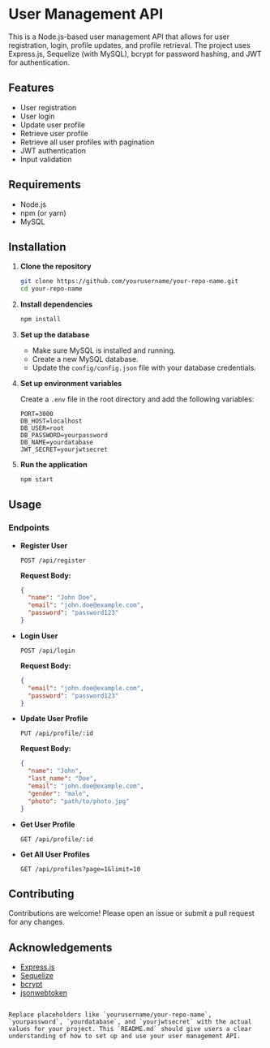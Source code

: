# User Management API

This is a Node.js-based user management API that allows for user registration, login, profile updates, and profile retrieval. The project uses Express.js, Sequelize (with MySQL), bcrypt for password hashing, and JWT for authentication.

## Features

- User registration
- User login
- Update user profile
- Retrieve user profile
- Retrieve all user profiles with pagination
- JWT authentication
- Input validation

## Requirements

- Node.js
- npm (or yarn)
- MySQL

## Installation

1. **Clone the repository**

   ```bash
   git clone https://github.com/yourusername/your-repo-name.git
   cd your-repo-name
   ```

2. **Install dependencies**

   ```bash
   npm install
   ```

3. **Set up the database**

   - Make sure MySQL is installed and running.
   - Create a new MySQL database.
   - Update the `config/config.json` file with your database credentials.

4. **Set up environment variables**

   Create a `.env` file in the root directory and add the following variables:

   ```env
   PORT=3000
   DB_HOST=localhost
   DB_USER=root
   DB_PASSWORD=yourpassword
   DB_NAME=yourdatabase
   JWT_SECRET=yourjwtsecret
   ```

5. **Run the application**

   ```bash
   npm start
   ```

## Usage

### Endpoints

- **Register User**

  ```http
  POST /api/register
  ```

  **Request Body:**

  ```json
  {
    "name": "John Doe",
    "email": "john.doe@example.com",
    "password": "password123"
  }
  ```

- **Login User**

  ```http
  POST /api/login
  ```

  **Request Body:**

  ```json
  {
    "email": "john.doe@example.com",
    "password": "password123"
  }
  ```

- **Update User Profile**

  ```http
  PUT /api/profile/:id
  ```

  **Request Body:**

  ```json
  {
    "name": "John",
    "last_name": "Doe",
    "email": "john.doe@example.com",
    "gender": "male",
    "photo": "path/to/photo.jpg"
  }
  ```

- **Get User Profile**

  ```http
  GET /api/profile/:id
  ```

- **Get All User Profiles**

  ```http
  GET /api/profiles?page=1&limit=10
  ```

## Contributing

Contributions are welcome! Please open an issue or submit a pull request for any changes.

## Acknowledgements

- [Express.js](https://expressjs.com/)
- [Sequelize](https://sequelize.org/)
- [bcrypt](https://www.npmjs.com/package/bcrypt)
- [jsonwebtoken](https://www.npmjs.com/package/jsonwebtoken)
```

Replace placeholders like `yourusername/your-repo-name`, `yourpassword`, `yourdatabase`, and `yourjwtsecret` with the actual values for your project. This `README.md` should give users a clear understanding of how to set up and use your user management API.

